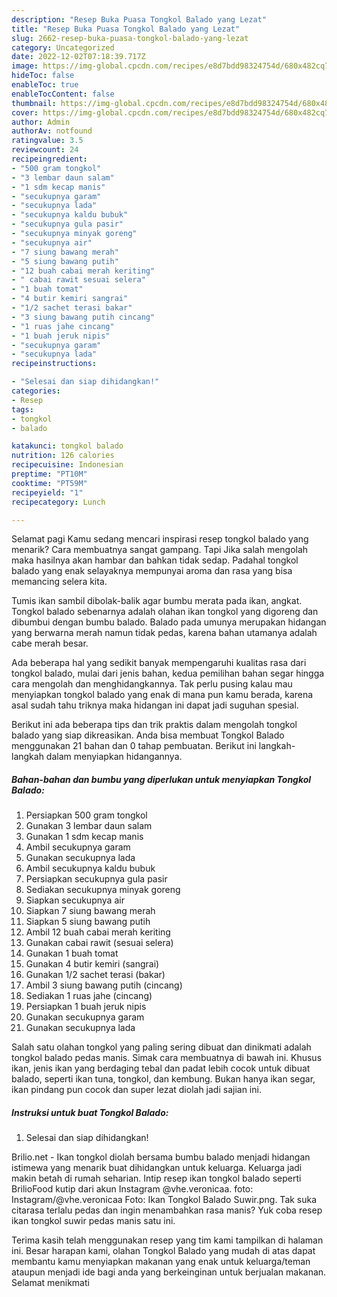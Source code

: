 ```yaml
---
description: "Resep Buka Puasa Tongkol Balado yang Lezat"
title: "Resep Buka Puasa Tongkol Balado yang Lezat"
slug: 2662-resep-buka-puasa-tongkol-balado-yang-lezat
category: Uncategorized
date: 2022-12-02T07:18:39.717Z
image: https://img-global.cpcdn.com/recipes/e8d7bdd98324754d/680x482cq70/tongkol-balado-foto-resep-utama.jpg
hideToc: false
enableToc: true
enableTocContent: false
thumbnail: https://img-global.cpcdn.com/recipes/e8d7bdd98324754d/680x482cq70/tongkol-balado-foto-resep-utama.jpg
cover: https://img-global.cpcdn.com/recipes/e8d7bdd98324754d/680x482cq70/tongkol-balado-foto-resep-utama.jpg
author: Admin
authorAv: notfound
ratingvalue: 3.5
reviewcount: 24
recipeingredient:
- "500 gram tongkol"
- "3 lembar daun salam"
- "1 sdm kecap manis"
- "secukupnya garam"
- "secukupnya lada"
- "secukupnya kaldu bubuk"
- "secukupnya gula pasir"
- "secukupnya minyak goreng"
- "secukupnya air"
- "7 siung bawang merah"
- "5 siung bawang putih"
- "12 buah cabai merah keriting"
- " cabai rawit sesuai selera"
- "1 buah tomat"
- "4 butir kemiri sangrai"
- "1/2 sachet terasi bakar"
- "3 siung bawang putih cincang"
- "1 ruas jahe cincang"
- "1 buah jeruk nipis"
- "secukupnya garam"
- "secukupnya lada"
recipeinstructions:

- "Selesai dan siap dihidangkan!"
categories:
- Resep
tags:
- tongkol
- balado

katakunci: tongkol balado 
nutrition: 126 calories
recipecuisine: Indonesian
preptime: "PT10M"
cooktime: "PT59M"
recipeyield: "1"
recipecategory: Lunch

---
```



Selamat pagi Kamu sedang mencari inspirasi resep tongkol balado yang menarik? Cara membuatnya sangat gampang. Tapi Jika salah mengolah maka hasilnya akan hambar dan bahkan tidak sedap. Padahal tongkol balado yang enak selayaknya mempunyai aroma dan rasa yang bisa memancing selera kita.


Tumis ikan sambil dibolak-balik agar bumbu merata pada ikan, angkat. Tongkol balado sebenarnya adalah olahan ikan tongkol yang digoreng dan dibumbui dengan bumbu balado. Balado pada umunya merupakan hidangan yang berwarna merah namun tidak pedas, karena bahan utamanya adalah cabe merah besar.

Ada beberapa hal yang sedikit banyak mempengaruhi kualitas rasa dari tongkol balado, mulai dari jenis bahan, kedua pemilihan bahan segar hingga cara mengolah dan menghidangkannya. Tak perlu pusing kalau mau menyiapkan tongkol balado yang enak di mana pun kamu berada, karena asal sudah tahu triknya maka hidangan ini dapat jadi suguhan spesial.


Berikut ini ada beberapa tips dan trik praktis dalam mengolah tongkol balado yang siap dikreasikan. Anda bisa membuat Tongkol Balado menggunakan 21 bahan dan 0 tahap pembuatan. Berikut ini langkah-langkah dalam menyiapkan hidangannya.

<!--inarticleads1-->

##### Bahan-bahan dan bumbu yang diperlukan untuk menyiapkan Tongkol Balado:

1. Persiapkan 500 gram tongkol
1. Gunakan 3 lembar daun salam
1. Gunakan 1 sdm kecap manis
1. Ambil secukupnya garam
1. Gunakan secukupnya lada
1. Ambil secukupnya kaldu bubuk
1. Persiapkan secukupnya gula pasir
1. Sediakan secukupnya minyak goreng
1. Siapkan secukupnya air
1. Siapkan 7 siung bawang merah
1. Siapkan 5 siung bawang putih
1. Ambil 12 buah cabai merah keriting
1. Gunakan  cabai rawit (sesuai selera)
1. Gunakan 1 buah tomat
1. Gunakan 4 butir kemiri (sangrai)
1. Gunakan 1/2 sachet terasi (bakar)
1. Ambil 3 siung bawang putih (cincang)
1. Sediakan 1 ruas jahe (cincang)
1. Persiapkan 1 buah jeruk nipis
1. Gunakan secukupnya garam
1. Gunakan secukupnya lada


Salah satu olahan tongkol yang paling sering dibuat dan dinikmati adalah tongkol balado pedas manis. Simak cara membuatnya di bawah ini. Khusus ikan, jenis ikan yang berdaging tebal dan padat lebih cocok untuk dibuat balado, seperti ikan tuna, tongkol, dan kembung. Bukan hanya ikan segar, ikan pindang pun cocok dan super lezat diolah jadi sajian ini. 

<!--inarticleads2-->

##### Instruksi untuk buat Tongkol Balado:


1. Selesai dan siap dihidangkan!

Brilio.net - Ikan tongkol diolah bersama bumbu balado menjadi hidangan istimewa yang menarik buat dihidangkan untuk keluarga. Keluarga jadi makin betah di rumah seharian. Intip resep ikan tongkol balado seperti BrilioFood kutip dari akun Instagram @vhe.veronicaa. foto: Instagram/@vhe.veronicaa Foto: Ikan Tongkol Balado Suwir.png. Tak suka citarasa terlalu pedas dan ingin menambahkan rasa manis? Yuk coba resep ikan tongkol suwir pedas manis satu ini. 

Terima kasih telah menggunakan resep yang tim kami tampilkan di halaman ini. Besar harapan kami, olahan Tongkol Balado yang mudah di atas dapat membantu kamu menyiapkan makanan yang enak untuk keluarga/teman ataupun menjadi ide bagi anda yang berkeinginan untuk berjualan makanan. Selamat menikmati

